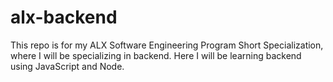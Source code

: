 # alx-backend
This repo is for my ALX Software Engineering Program Short Specialization, where I will be specializing in backend. Here I will be learning backend using JavaScript and Node.
